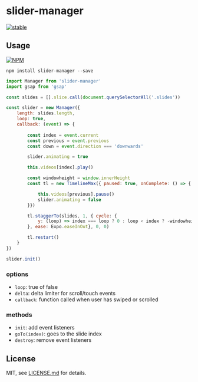 # slider-manager

[![stable](http://badges.github.io/stability-badges/dist/stable.svg)](http://github.com/badges/stability-badges)

## Usage

[![NPM](https://nodei.co/npm/slider-manager.png)](https://www.npmjs.com/package/slider-manager)

`npm install slider-manager --save`

```javascript
import Manager from 'slider-manager'
import gsap from 'gsap'

const slides = [].slice.call(document.querySelectorAll('.slides'))

const slider = new Manager({
    length: slides.length,
    loop: true,
    callback: (event) => {
        
        const index = event.current
        const previous = event.previous
        const down = event.direction === 'downwards'

        slider.animating = true

        this.videos[index].play()

        const windowheight = window.innerHeight
        const tl = new TimelineMax({ paused: true, onComplete: () => {

            this.videos[previous].pause()
            slider.animating = false
        }})

        tl.staggerTo(slides, 1, { cycle: {
            y: (loop) => index === loop ? 0 : loop < index ? -windowheight : windowheight
        }, ease: Expo.easeInOut}, 0, 0)

        tl.restart()
    }
})

slider.init()
```

### options

- `loop`: true of false
- `delta`: delta limiter for scroll/touch events
- `callback`: function called when user has swiped or scrolled

### methods

- `init`: add event listeners
- `goTo(index)`: goes to the slide index
- `destroy`: remove event listeners

## License

MIT, see [LICENSE.md](http://github.com/BaptisteBriel/slider-manager/blob/master/LICENSE.md) for details.
